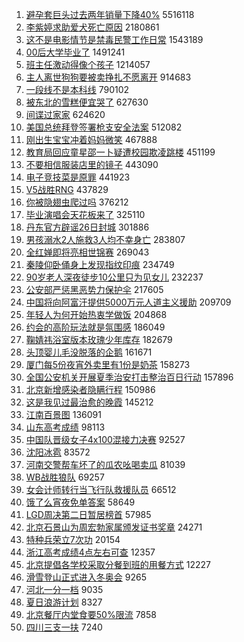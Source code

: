 1. [避孕套巨头过去两年销量下降40%](https://s.weibo.com//weibo?q=%23%E9%81%BF%E5%AD%95%E5%A5%97%E5%B7%A8%E5%A4%B4%E8%BF%87%E5%8E%BB%E4%B8%A4%E5%B9%B4%E9%94%80%E9%87%8F%E4%B8%8B%E9%99%8D40%25%23&Refer=top) 5516118
2. [李紫婷求助爱犬死亡原因](https://s.weibo.com//weibo?q=%23%E6%9D%8E%E7%B4%AB%E5%A9%B7%E6%B1%82%E5%8A%A9%E7%88%B1%E7%8A%AC%E6%AD%BB%E4%BA%A1%E5%8E%9F%E5%9B%A0%23&Refer=top) 2180861
3. [这不是电影情节是禁毒民警工作日常](https://s.weibo.com//weibo?q=%23%E8%BF%99%E4%B8%8D%E6%98%AF%E7%94%B5%E5%BD%B1%E6%83%85%E8%8A%82%E6%98%AF%E7%A6%81%E6%AF%92%E6%B0%91%E8%AD%A6%E5%B7%A5%E4%BD%9C%E6%97%A5%E5%B8%B8%23&Refer=top) 1543189
4. [00后大学毕业了](https://s.weibo.com//weibo?q=%2300%E5%90%8E%E5%A4%A7%E5%AD%A6%E6%AF%95%E4%B8%9A%E4%BA%86%23&Refer=top) 1491241
5. [班主任激动得像个孩子](https://s.weibo.com//weibo?q=%23%E7%8F%AD%E4%B8%BB%E4%BB%BB%E6%BF%80%E5%8A%A8%E5%BE%97%E5%83%8F%E4%B8%AA%E5%AD%A9%E5%AD%90%23&Refer=top) 1214057
6. [主人离世狗狗要被卖挣扎不愿离开](https://s.weibo.com//weibo?q=%23%E4%B8%BB%E4%BA%BA%E7%A6%BB%E4%B8%96%E7%8B%97%E7%8B%97%E8%A6%81%E8%A2%AB%E5%8D%96%E6%8C%A3%E6%89%8E%E4%B8%8D%E6%84%BF%E7%A6%BB%E5%BC%80%23&Refer=top) 914683
7. [一段线不是本科线](https://s.weibo.com//weibo?q=%23%E4%B8%80%E6%AE%B5%E7%BA%BF%E4%B8%8D%E6%98%AF%E6%9C%AC%E7%A7%91%E7%BA%BF%23&Refer=top) 790102
8. [被东北的雪糕便宜哭了](https://s.weibo.com//weibo?q=%23%E8%A2%AB%E4%B8%9C%E5%8C%97%E7%9A%84%E9%9B%AA%E7%B3%95%E4%BE%BF%E5%AE%9C%E5%93%AD%E4%BA%86%23&Refer=top) 627630
9. [间谍过家家](https://s.weibo.com//weibo?q=%E9%97%B4%E8%B0%8D%E8%BF%87%E5%AE%B6%E5%AE%B6&Refer=top) 624620
10. [美国总统拜登签署枪支安全法案](https://s.weibo.com//weibo?q=%23%E7%BE%8E%E5%9B%BD%E6%80%BB%E7%BB%9F%E6%8B%9C%E7%99%BB%E7%AD%BE%E7%BD%B2%E6%9E%AA%E6%94%AF%E5%AE%89%E5%85%A8%E6%B3%95%E6%A1%88%23&Refer=top) 512082
11. [刚出生宝宝冲着妈妈微笑](https://s.weibo.com//weibo?q=%23%E5%88%9A%E5%87%BA%E7%94%9F%E5%AE%9D%E5%AE%9D%E5%86%B2%E7%9D%80%E5%A6%88%E5%A6%88%E5%BE%AE%E7%AC%91%23&Refer=top) 467888
12. [教育局回应童星邵一卜疑遭校园欺凌跳楼](https://s.weibo.com//weibo?q=%23%E6%95%99%E8%82%B2%E5%B1%80%E5%9B%9E%E5%BA%94%E7%AB%A5%E6%98%9F%E9%82%B5%E4%B8%80%E5%8D%9C%E7%96%91%E9%81%AD%E6%A0%A1%E5%9B%AD%E6%AC%BA%E5%87%8C%E8%B7%B3%E6%A5%BC%23&Refer=top) 451199
13. [不要相信服装店里的镜子](https://s.weibo.com//weibo?q=%23%E4%B8%8D%E8%A6%81%E7%9B%B8%E4%BF%A1%E6%9C%8D%E8%A3%85%E5%BA%97%E9%87%8C%E7%9A%84%E9%95%9C%E5%AD%90%23&Refer=top) 443090
14. [电子竞技菜是原罪](https://s.weibo.com//weibo?q=%E7%94%B5%E5%AD%90%E7%AB%9E%E6%8A%80%E8%8F%9C%E6%98%AF%E5%8E%9F%E7%BD%AA&Refer=top) 441923
15. [V5战胜RNG](https://s.weibo.com//weibo?q=%23V5%E6%88%98%E8%83%9CRNG%23&Refer=top) 437829
16. [你被隐翅虫爬过吗](https://s.weibo.com//weibo?q=%23%E4%BD%A0%E8%A2%AB%E9%9A%90%E7%BF%85%E8%99%AB%E7%88%AC%E8%BF%87%E5%90%97%23&Refer=top) 376212
17. [毕业演唱会天花板来了](https://s.weibo.com//weibo?q=%23%E6%AF%95%E4%B8%9A%E6%BC%94%E5%94%B1%E4%BC%9A%E5%A4%A9%E8%8A%B1%E6%9D%BF%E6%9D%A5%E4%BA%86%23&Refer=top) 325110
18. [丹东官方辟谣26日封城](https://s.weibo.com//weibo?q=%23%E4%B8%B9%E4%B8%9C%E5%AE%98%E6%96%B9%E8%BE%9F%E8%B0%A326%E6%97%A5%E5%B0%81%E5%9F%8E%23&Refer=top) 301886
19. [男孩溺水2人施救3人均不幸身亡](https://s.weibo.com//weibo?q=%23%E7%94%B7%E5%AD%A9%E6%BA%BA%E6%B0%B42%E4%BA%BA%E6%96%BD%E6%95%913%E4%BA%BA%E5%9D%87%E4%B8%8D%E5%B9%B8%E8%BA%AB%E4%BA%A1%23&Refer=top) 283807
20. [全红婵即将亮相世锦赛](https://s.weibo.com//weibo?q=%23%E5%85%A8%E7%BA%A2%E5%A9%B5%E5%8D%B3%E5%B0%86%E4%BA%AE%E7%9B%B8%E4%B8%96%E9%94%A6%E8%B5%9B%23&Refer=top) 269043
21. [秦陵仰卧俑身上发现指纹印痕](https://s.weibo.com//weibo?q=%23%E7%A7%A6%E9%99%B5%E4%BB%B0%E5%8D%A7%E4%BF%91%E8%BA%AB%E4%B8%8A%E5%8F%91%E7%8E%B0%E6%8C%87%E7%BA%B9%E5%8D%B0%E7%97%95%23&Refer=top) 234749
22. [90岁老人深夜徒步10公里只为见女儿](https://s.weibo.com//weibo?q=%2390%E5%B2%81%E8%80%81%E4%BA%BA%E6%B7%B1%E5%A4%9C%E5%BE%92%E6%AD%A510%E5%85%AC%E9%87%8C%E5%8F%AA%E4%B8%BA%E8%A7%81%E5%A5%B3%E5%84%BF%23&Refer=top) 232237
23. [公安部严惩黑恶势力保护伞](https://s.weibo.com//weibo?q=%23%E5%85%AC%E5%AE%89%E9%83%A8%E4%B8%A5%E6%83%A9%E9%BB%91%E6%81%B6%E5%8A%BF%E5%8A%9B%E4%BF%9D%E6%8A%A4%E4%BC%9E%23&Refer=top) 217605
24. [中国将向阿富汗提供5000万元人道主义援助](https://s.weibo.com//weibo?q=%23%E4%B8%AD%E5%9B%BD%E5%B0%86%E5%90%91%E9%98%BF%E5%AF%8C%E6%B1%97%E6%8F%90%E4%BE%9B5000%E4%B8%87%E5%85%83%E4%BA%BA%E9%81%93%E4%B8%BB%E4%B9%89%E6%8F%B4%E5%8A%A9%23&Refer=top) 209709
25. [年轻人为何开始热衷学做饭](https://s.weibo.com//weibo?q=%23%E5%B9%B4%E8%BD%BB%E4%BA%BA%E4%B8%BA%E4%BD%95%E5%BC%80%E5%A7%8B%E7%83%AD%E8%A1%B7%E5%AD%A6%E5%81%9A%E9%A5%AD%23&Refer=top) 204868
26. [约会的高阶玩法就是氛围感](https://s.weibo.com//weibo?q=%23%E7%BA%A6%E4%BC%9A%E7%9A%84%E9%AB%98%E9%98%B6%E7%8E%A9%E6%B3%95%E5%B0%B1%E6%98%AF%E6%B0%9B%E5%9B%B4%E6%84%9F%23&Refer=top) 186049
27. [鞠婧祎浴室版本玫瑰少年库存](https://s.weibo.com//weibo?q=%23%E9%9E%A0%E5%A9%A7%E7%A5%8E%E6%B5%B4%E5%AE%A4%E7%89%88%E6%9C%AC%E7%8E%AB%E7%91%B0%E5%B0%91%E5%B9%B4%E5%BA%93%E5%AD%98%23&Refer=top) 182679
28. [头顶婴儿毛没脱落的企鹅](https://s.weibo.com//weibo?q=%23%E5%A4%B4%E9%A1%B6%E5%A9%B4%E5%84%BF%E6%AF%9B%E6%B2%A1%E8%84%B1%E8%90%BD%E7%9A%84%E4%BC%81%E9%B9%85%23&Refer=top) 161671
29. [厦门每5份夜宵外卖里有1份是奶茶](https://s.weibo.com//weibo?q=%23%E5%8E%A6%E9%97%A8%E6%AF%8F5%E4%BB%BD%E5%A4%9C%E5%AE%B5%E5%A4%96%E5%8D%96%E9%87%8C%E6%9C%891%E4%BB%BD%E6%98%AF%E5%A5%B6%E8%8C%B6%23&Refer=top) 158273
30. [全国公安机关开展夏季治安打击整治百日行动](https://s.weibo.com//weibo?q=%23%E5%85%A8%E5%9B%BD%E5%85%AC%E5%AE%89%E6%9C%BA%E5%85%B3%E5%BC%80%E5%B1%95%E5%A4%8F%E5%AD%A3%E6%B2%BB%E5%AE%89%E6%89%93%E5%87%BB%E6%95%B4%E6%B2%BB%E7%99%BE%E6%97%A5%E8%A1%8C%E5%8A%A8%23&Refer=top) 157896
31. [北京新增感染者隐瞒行程](https://s.weibo.com//weibo?q=%23%E5%8C%97%E4%BA%AC%E6%96%B0%E5%A2%9E%E6%84%9F%E6%9F%93%E8%80%85%E9%9A%90%E7%9E%92%E8%A1%8C%E7%A8%8B%23&Refer=top) 150986
32. [这是我见过最治愈的晚霞](https://s.weibo.com//weibo?q=%23%E8%BF%99%E6%98%AF%E6%88%91%E8%A7%81%E8%BF%87%E6%9C%80%E6%B2%BB%E6%84%88%E7%9A%84%E6%99%9A%E9%9C%9E%23&Refer=top) 145212
33. [江南百景图](https://s.weibo.com//weibo?q=%E6%B1%9F%E5%8D%97%E7%99%BE%E6%99%AF%E5%9B%BE&Refer=top) 136091
34. [山东高考成绩](https://s.weibo.com//weibo?q=%23%E5%B1%B1%E4%B8%9C%E9%AB%98%E8%80%83%E6%88%90%E7%BB%A9%23&Refer=top) 98113
35. [中国队晋级女子4x100混接力决赛](https://s.weibo.com//weibo?q=%23%E4%B8%AD%E5%9B%BD%E9%98%9F%E6%99%8B%E7%BA%A7%E5%A5%B3%E5%AD%904x100%E6%B7%B7%E6%8E%A5%E5%8A%9B%E5%86%B3%E8%B5%9B%23&Refer=top) 92527
36. [沈阳冰雹](https://s.weibo.com//weibo?q=%23%E6%B2%88%E9%98%B3%E5%86%B0%E9%9B%B9%23&Refer=top) 83572
37. [河南交警帮车坏了的瓜农吆喝卖瓜](https://s.weibo.com//weibo?q=%23%E6%B2%B3%E5%8D%97%E4%BA%A4%E8%AD%A6%E5%B8%AE%E8%BD%A6%E5%9D%8F%E4%BA%86%E7%9A%84%E7%93%9C%E5%86%9C%E5%90%86%E5%96%9D%E5%8D%96%E7%93%9C%23&Refer=top) 81039
38. [WB战胜狼队](https://s.weibo.com//weibo?q=%23WB%E6%88%98%E8%83%9C%E7%8B%BC%E9%98%9F%23&Refer=top) 69257
39. [女会计师转行当飞行队救援队员](https://s.weibo.com//weibo?q=%23%E5%A5%B3%E4%BC%9A%E8%AE%A1%E5%B8%88%E8%BD%AC%E8%A1%8C%E5%BD%93%E9%A3%9E%E8%A1%8C%E9%98%9F%E6%95%91%E6%8F%B4%E9%98%9F%E5%91%98%23&Refer=top) 66512
40. [饿了么宵夜免单答案](https://s.weibo.com//weibo?q=%23%E9%A5%BF%E4%BA%86%E4%B9%88%E5%AE%B5%E5%A4%9C%E5%85%8D%E5%8D%95%E7%AD%94%E6%A1%88%23&Refer=top) 58649
41. [LGD周决第二日暂居榜首](https://s.weibo.com//weibo?q=%23LGD%E5%91%A8%E5%86%B3%E7%AC%AC%E4%BA%8C%E6%97%A5%E6%9A%82%E5%B1%85%E6%A6%9C%E9%A6%96%23&Refer=top) 57985
42. [北京石景山为周宏勃家属颁发证书奖章](https://s.weibo.com//weibo?q=%23%E5%8C%97%E4%BA%AC%E7%9F%B3%E6%99%AF%E5%B1%B1%E4%B8%BA%E5%91%A8%E5%AE%8F%E5%8B%83%E5%AE%B6%E5%B1%9E%E9%A2%81%E5%8F%91%E8%AF%81%E4%B9%A6%E5%A5%96%E7%AB%A0%23&Refer=top) 24271
43. [特种兵荣立7次功](https://s.weibo.com//weibo?q=%23%E7%89%B9%E7%A7%8D%E5%85%B5%E8%8D%A3%E7%AB%8B7%E6%AC%A1%E5%8A%9F%23&Refer=top) 20154
44. [浙江高考成绩4点左右可查](https://s.weibo.com//weibo?q=%23%E6%B5%99%E6%B1%9F%E9%AB%98%E8%80%83%E6%88%90%E7%BB%A94%E7%82%B9%E5%B7%A6%E5%8F%B3%E5%8F%AF%E6%9F%A5%23&Refer=top) 12357
45. [北京提倡各学校采取分餐到班的用餐方式](https://s.weibo.com//weibo?q=%23%E5%8C%97%E4%BA%AC%E6%8F%90%E5%80%A1%E5%90%84%E5%AD%A6%E6%A0%A1%E9%87%87%E5%8F%96%E5%88%86%E9%A4%90%E5%88%B0%E7%8F%AD%E7%9A%84%E7%94%A8%E9%A4%90%E6%96%B9%E5%BC%8F%23&Refer=top) 12227
46. [滑雪登山正式进入冬奥会](https://s.weibo.com//weibo?q=%23%E6%BB%91%E9%9B%AA%E7%99%BB%E5%B1%B1%E6%AD%A3%E5%BC%8F%E8%BF%9B%E5%85%A5%E5%86%AC%E5%A5%A5%E4%BC%9A%23&Refer=top) 9265
47. [河北一分一档](https://s.weibo.com//weibo?q=%E6%B2%B3%E5%8C%97%E4%B8%80%E5%88%86%E4%B8%80%E6%A1%A3&Refer=top) 9035
48. [夏日浪游计划](https://s.weibo.com//weibo?q=%E5%A4%8F%E6%97%A5%E6%B5%AA%E6%B8%B8%E8%AE%A1%E5%88%92&Refer=top) 8327
49. [北京餐厅内堂食要50%限流](https://s.weibo.com//weibo?q=%23%E5%8C%97%E4%BA%AC%E9%A4%90%E5%8E%85%E5%86%85%E5%A0%82%E9%A3%9F%E8%A6%8150%25%E9%99%90%E6%B5%81%23&Refer=top) 7858
50. [四川三支一扶](https://s.weibo.com//weibo?q=%E5%9B%9B%E5%B7%9D%E4%B8%89%E6%94%AF%E4%B8%80%E6%89%B6&Refer=top) 7240

